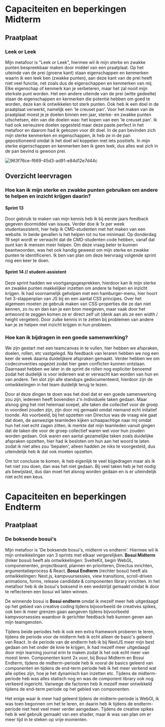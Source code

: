 # Capaciteiten en beperkingen Midterm

## Praatplaat
### Leek or Leek

Mijn metafoor is "Leek or Leek", hiermee wil ik mijn sterke en zwakke punten bespreekbaar maken door middel van een praatplaat. Op het uiteinde van de prei (groene kant) staan eigenschappen en kenmerken waarin ik een leek ben (zwakke punten), aan deze kant van de prei heeft niet veel functie, net zoals dus de eigenschappen en kenmerken van mij. Elke eigenschap of kenmerk kan je verbeteren, maar het zal nooit mijn sterkste punt worden. Het een andere uiteinde van de prei (witte gedeelte) staan de eigenschappen en kermerken die potentie hebben om goed te worden, deze kan ik ontwikkelen tot sterk punten. Ook heb ik een doel in de praatplaat verwerkt, namelijk een 'le creuset pan'. Voor het maken van de praatplaat moest je je doelen binnen een jaar, sterke- en zwakke punten uitschetsen, één van die doelen was: het kopen van een 'le creuset pan'. Ik had ook serieuzere doelen opgesteld maar deze paste perfect in het metafoor en daarom had ik gekozen voor dit doel. In de pan bevinden zich mijn sterke kenmerken en eigenschappen, ik heb ze in de pan gepositioneerd omdat ik het doel wil koppelen met iets positiefs. In mijn sterke eigenschappen en kenmerken ben ik geen leek, dus alles wat zich in de pan bevind is gewoon prei.

![963f76ce-f669-45d3-ad91-e84d12e7d44c](https://github.com/user-attachments/assets/0e018103-29fd-4dcd-b91a-fe455e124969)


## Overzicht leervragen
### Hoe kan ik mijn sterke en zwakke punten gebruiken om andere te helpen en inzicht krijgen daarin?
#### Sprint 13 

Door gebruik te maken van mijn kennis heb ik bij eerste jaars feedback gegeven doormiddel van issues. Verder doe ik 1x per week studentassistent, hier help ik CMD-studenten met het maken van een website. In beide gevallen is het helpen tot nu toe minimaal. Op donderdag 19 sept wordt er verwacht dat de CMD-studenten code hebben, vanaf dat punt kan ik mensen meer helpen. Om deze vraag beter te kunnen beantwoorden, was het ook handig geweest om mijn sterke en zwakke punten te identificeren. Ik ben van plan om deze leervraag volgende sprint nog een keer te doen.

#### Sprint 14 // student-assistent

Deze sprint hadden we voortgangsgesprekken, hierdoor kan ik mijn sterke en zwakke punten makkelijker inzetten om andere te helpen en inzicht krijgen. Ik had voornamelijk geholpen met een hamburger-menu, hier hoort het 3-stappenplan van JS bij en een aantal CSS principes. Over het algemeen moeten ze gebruik maken van CSS-properties die ze dan niet kennen, zo nu en dan kan je een bron meegeven, maar vaak door het antwoord te zeggen komen ze er direct zelf uit (denk aan als ze een width / height vergeten). Door zulke kennis in te zetten bij problemen van andere kan je ze helpen met inzicht krijgen in hun probleem.

### Hoe kan ik bijdragen in een goede samenwerking?

We zijn gestart met een teamcanvas in te vullen, hier hebben we afspraken, doelen, rollen, etc vastgelegd. Na feedback van leraren hebben we nog een keer de week daarna duidelijkere afspraken gemaakt. Verder hebben we om codeconventies opgezet zodat hier geen conflicten kunnen ontstaan. Daarnaast hebben we later in de sprint de rollen nog expliciter benoemd zodat het duidelijk is voor iedereen wat er verwacht kan worden van hun en van andere. Ten slot zijn alle standups gedocumenteerd, hierdoor zijn de ontwikkelingen in het team duidelijk terug te lezen.

Door al deze dingen te doen was het doel dat er een goede samenwerking zou zijn, iedereen heeft bovendien z'n individuele taken gedaan. Maar alsnog ging het niet helemaal soepel, alle taken die collectief voor de groep in voordeel zouden zijn, zijn door mij gemaakt omdat niemand echt initatief toonde. Als voorbeeld, bij het opzetten van Directus was de vraag wie gaat dat doen, de aanwezige teamleden kijken schaapachtige naar mij omdat hun het niet echt zagen zitten, ik merkte dat mijn teamleden vanuit gingen dat de taken die voor de groep collectief waren wel voor hun zouden worden gedaan. Ook waren een aantal gezamelijke taken zoals duidelijke afspraken opzetten, hier had ik besloten om hun aan het woord te laten zodat ik niet alles zou 'bepalen', alleen hadden ze niks te voorgesteld, dus uiteindelijk heb ik dat ook moeten opzetten.

Om tot conclusie te komen, ik heb eigenlijk te veel bijgedragen maar als ik het niet zou doen, dan was het niet gedaan. Bij veel taken heb je het nodig als bewijslast, dus dan moet het alsnog worden gedaan en is er uiteindelijk niet echt een keus.

# Capaciteiten en beperkingen Endterm
## Praatplaat
### De boksende bosui's

Mijn metafoor is 'De boksende bosui's, midterm vs endterm'. Hiermee wil ik mijn ontwikkelingen van 3 sprints met elkaar vergerelijken. **Bosui Midterm** (linker bosui) heeft als ontwikkelingen: SvelteKit, begin WebGL, componenenten, projectboard, plannen en prioriteren, Directus inrichten, argumentatieprocess & React. **Bosui Endterm** (rechter bosui) heeft als ontwikkelingen: Next.js, kampvuursessies, view transitions, scroll-driven animations, forms, release candidate & componenten library inrichten. In het metafoor heb ik de bosui's boksend in een wedstrijd gemaakt omdat ik door te reflecteren een bosui wil laten winnen. 

De winnende bosui is **Bosui endterm** omdat ik mezelf meer heb uitgedaagd op het gebied van creative coding tijdens bijvoorbeeld de creatives spikes, ook ben ik meer grenzen gaan aangeven tijdens bijvoorbeeld kampvoorsessies waardoor ik gerichter feedback heb kunnen geven aan mijn teamgenoten. 

Tijdens beide periodes heb ik ook een extra framework proberen te leren, tijdens de periode voor de midterm heb ik echt alleen de basic's geleerd van React. In de periode van de endterm heb ik bij NextJS meer mijn best gedaan om het onder de knie te krijgen, ik had mezelf meer uitgedaagd door mijn learning journal erin te maken zodat ik het ook echt meer van moest leren. Componenten komt 2x voor, bij Bosui Midterm en Bosui Endterm, tijdens de midterm-periode heb ik vooral de basics geleerd van componenten en tijdens de end-term periode heb ik het meer verkend wat alle opties zijn, hoe je het dynamisch kan inzetten etc. Tijdens de midterm-periode heb was alles statisch nog en was de component library ook nog verkeerd ingericht. Vanwege die factoren heb ik mezelf meer ontwikkeld tijdens de end-term periode op het gebied van componenten.

Het enige waar ik meer had geleerd tijdens de midterm-periode is WebGl, ik was toen begonnen om het te leren, en daarin heb ik tijdens de endterm-periode niet heel veel meer verder aangedaan. Tijdens de creative spikes heb ik wel gebruik gemaakt van een shader, maar ik was van plan om er meer tijd in te steken op vrije momenten.
